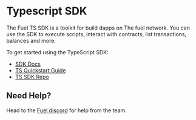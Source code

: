 # Typescript SDK

The Fuel TS SDK is a toolkit for build dapps on The fuel network. You can use the SDK to execute scripts, interact with contracts, list transactions, balances and more.

To get started using the TypeScript SDK:

- [SDK Docs](https://fuellabs.github.io/fuels-ts/)
- [TS Quickstart Guide](https://fuellabs.github.io/fuels-ts/QUICKSTART.html)
- [TS SDK Repo](https://github.com/FuelLabs/fuels-ts)

## Need Help?

Head to the [Fuel discord](https://discord.com/invite/fuelnetwork) for help from the team.
